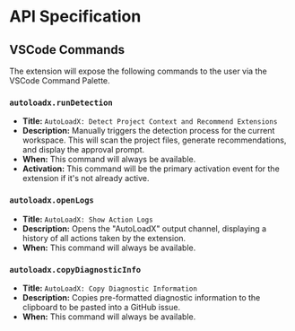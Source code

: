 # API Specification

## VSCode Commands

The extension will expose the following commands to the user via the VSCode Command Palette.

### `autoloadx.runDetection`

- **Title:** `AutoLoadX: Detect Project Context and Recommend Extensions`
- **Description:** Manually triggers the detection process for the current workspace. This will scan the project files,
  generate recommendations, and display the approval prompt.
- **When:** This command will always be available.
- **Activation:** This command will be the primary activation event for the extension if it's not already active.

### `autoloadx.openLogs`

- **Title:** `AutoLoadX: Show Action Logs`
- **Description:** Opens the "AutoLoadX" output channel, displaying a history of all actions taken by the extension.
- **When:** This command will always be available.

### `autoloadx.copyDiagnosticInfo`

- **Title:** `AutoLoadX: Copy Diagnostic Information`
- **Description:** Copies pre-formatted diagnostic information to the clipboard to be pasted into a GitHub issue.
- **When:** This command will always be available.
